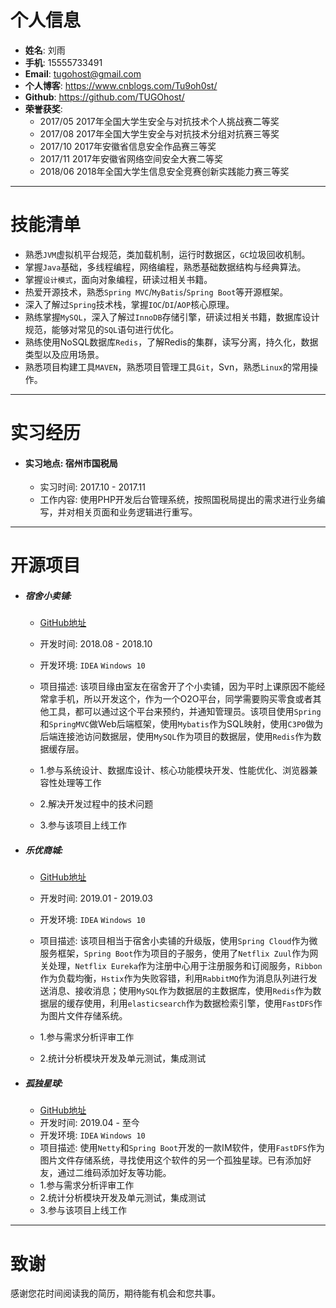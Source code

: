 # 个人信息
 - **姓名**: 刘雨
 - **手机**: 15555733491
 - **Email**: tugohost@gmail.com
 - **个人博客**: https://www.cnblogs.com/Tu9oh0st/
 - **Github**: https://github.com/TUGOhost/
 - **荣誉获奖**: 
   - 2017/05 2017年全国大学生安全与对抗技术个人挑战赛二等奖
   - 2017/08 2017年全国大学生安全与对抗技术分组对抗赛三等奖
   - 2017/10 2017年安徽省信息安全作品赛三等奖
   - 2017/11 2017年安徽省网络空间安全大赛二等奖
   - 2018/06 2018年全国大学生信息安全竞赛创新实践能力赛三等奖  
---
# 技能清单
- 熟悉`JVM`虚拟机平台规范，类加载机制，运行时数据区，`GC`垃圾回收机制。
- 掌握`Java`基础，多线程编程，网络编程，熟悉基础数据结构与经典算法。
- 掌握`设计模式`，面向对象编程，研读过相关书籍。
- 热爱开源技术，熟悉`Spring MVC`/`MyBatis`/`Spring Boot`等开源框架。
- 深入了解过`Spring`技术栈，掌握`IOC`/`DI`/`AOP`核心原理。
- 熟练掌握`MySQL`，深入了解过`InnoDB`存储引擎，研读过相关书籍，数据库设计规范，能够对常见的`SQL`语句进行优化。
- 熟练使用NoSQL数据库`Redis`，了解Redis的集群，读写分离，持久化，数据类型以及应用场景。
- 熟悉项目构建工具`MAVEN`，熟悉项目管理工具`Git`，Svn，熟悉`Linux`的常用操作。
---
# 实习经历
 - #### 实习地点: 宿州市国税局
    - 实习时间: 2017.10 - 2017.11
    - 工作内容: 使用PHP开发后台管理系统，按照国税局提出的需求进行业务编写，并对相关页面和业务逻辑进行重写。
---
# 开源项目
 - ##### 宿舍小卖铺:
   - [GitHub地址](https://github.com/TUGOhost/DormitorySho)
   - 开发时间: 2018.08 - 2018.10
   - 开发环境: `IDEA` `Windows 10`

   - 项目描述: 该项目缘由室友在宿舍开了个小卖铺，因为平时上课原因不能经常拿手机，所以开发这个，作为一个O2O平台，同学需要购买零食或者其他工具，都可以通过这个平台来预约，并通知管理员。该项目使用`Spring`和`SpringMVC`做Web后端框架，使用`Mybatis`作为SQL映射，使用`C3P0`做为后端连接池访问数据层，使用`MySQL`作为项目的数据层，使用`Redis`作为数据缓存层。

   - 1.参与系统设计、数据库设计、核心功能模块开发、性能优化、浏览器兼容性处理等工作
   - 2.解决开发过程中的技术问题
   - 3.参与该项目上线工作

- ##### 乐优商城:
  - [GitHub地址](https://github.com/TUGOhost/leyou)
  - 开发时间: 2019.01 - 2019.03
  - 开发环境: `IDEA` `Windows 10`
  - 项目描述: 该项目相当于宿舍小卖铺的升级版，使用`Spring Cloud`作为微服务框架，`Spring Boot`作为项目的子服务，使用了`Netflix Zuul`作为网关处理，`Netflix Eureka`作为注册中心用于注册服务和订阅服务，`Ribbon`作为负载均衡，`Hstix`作为失败容错，利用`RabbitMQ`作为消息队列进行发送消息、接收消息；使用`MySQL`作为数据层的主数据库，使用`Redis`作为数据层的缓存使用，利用`elasticsearch`作为数据检索引擎，使用`FastDFS`作为图片文件存储系统。

  - 1.参与需求分析评审工作
  - 2.统计分析模块开发及单元测试，集成测试
- ##### 孤独星球:
  - [GitHub地址](https://github.com/TUGOhost/LonelyPlanet)
  - 开发时间: 2019.04 - 至今
  - 开发环境: `IDEA` `Windows 10`
  - 项目描述: 使用`Netty`和`Spring Boot`开发的一款IM软件，使用`FastDFS`作为图片文件存储系统，寻找使用这个软件的另一个孤独星球。已有添加好友，通过二维码添加好友等功能。
  - 1.参与需求分析评审工作
  - 2.统计分析模块开发及单元测试，集成测试
  - 3.参与该项目上线工作
---
# 致谢
感谢您花时间阅读我的简历，期待能有机会和您共事。
